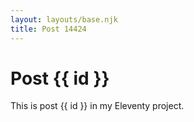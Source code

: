 ```yaml
---
layout: layouts/base.njk
title: Post 14424
---
```


# Post {{ id }}

This is post {{ id }} in my Eleventy project.
